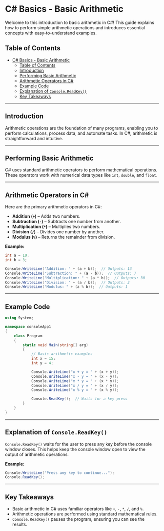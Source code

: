 # C# Basics - Basic Arithmetic

Welcome to this introduction to basic arithmetic in C#! This guide explains how to perform simple arithmetic operations and introduces essential concepts with easy-to-understand examples.

## Table of Contents
- [C# Basics - Basic Arithmetic](#c-basics---basic-arithmetic)
  - [Table of Contents](#table-of-contents)
  - [Introduction](#introduction)
  - [Performing Basic Arithmetic](#performing-basic-arithmetic)
  - [Arithmetic Operators in C#](#arithmetic-operators-in-c)
  - [Example Code](#example-code)
  - [Explanation of `Console.ReadKey()`](#explanation-of-consolereadkey)
  - [Key Takeaways](#key-takeaways)

---

## Introduction
Arithmetic operations are the foundation of many programs, enabling you to perform calculations, process data, and automate tasks. In C#, arithmetic is straightforward and intuitive.

---

## Performing Basic Arithmetic
C# uses standard arithmetic operators to perform mathematical operations. These operators work with numerical data types like `int`, `double`, and `float`.

---

## Arithmetic Operators in C#
Here are the primary arithmetic operators in C#:

- **Addition (`+`)** – Adds two numbers.
- **Subtraction (`-`)** – Subtracts one number from another.
- **Multiplication (`*`)** – Multiplies two numbers.
- **Division (`/`)** – Divides one number by another.
- **Modulus (`%`)** – Returns the remainder from division.

**Example:**
```csharp
int a = 10;
int b = 3;

Console.WriteLine("Addition: " + (a + b));  // Outputs: 13
Console.WriteLine("Subtraction: " + (a - b));  // Outputs: 7
Console.WriteLine("Multiplication: " + (a * b));  // Outputs: 30
Console.WriteLine("Division: " + (a / b));  // Outputs: 3
Console.WriteLine("Modulus: " + (a % b));  // Outputs: 1
```

---

## Example Code
```csharp
using System;

namespace consoleApp1
{
    class Program
    {
        static void Main(string[] arg)
        {
            // Basic arithmetic examples
            int x = 15;
            int y = 4;

            Console.WriteLine("x + y = " + (x + y));
            Console.WriteLine("x - y = " + (x - y));
            Console.WriteLine("x * y = " + (x * y));
            Console.WriteLine("x / y = " + (x / y));
            Console.WriteLine("x % y = " + (x % y));

            Console.ReadKey();  // Waits for a key press
        }
    }
}
```

---

## Explanation of `Console.ReadKey()`
`Console.ReadKey()` waits for the user to press any key before the console window closes. This helps keep the console window open to view the output of arithmetic operations.

**Example:**
```csharp
Console.WriteLine("Press any key to continue...");
Console.ReadKey();
```

---

## Key Takeaways
- Basic arithmetic in C# uses familiar operators like `+`, `-`, `*`, `/`, and `%`.
- Arithmetic operations are performed using standard mathematical rules.
- `Console.ReadKey()` pauses the program, ensuring you can see the results.



